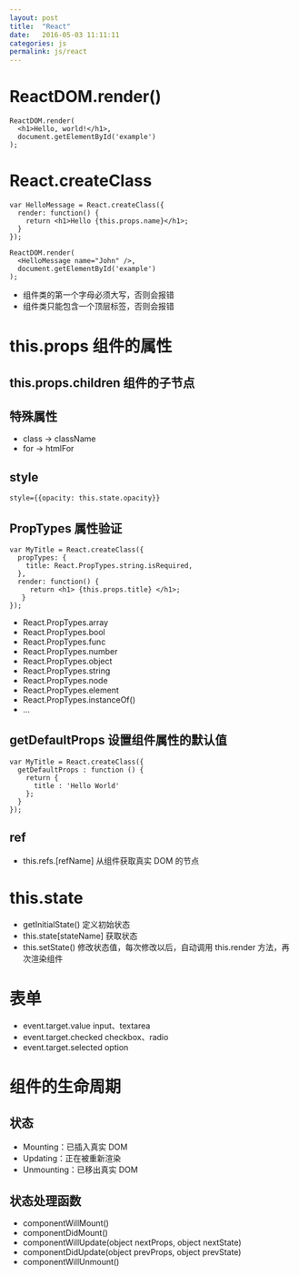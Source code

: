 ```yaml
---
layout: post
title:  "React"
date:   2016-05-03 11:11:11
categories: js
permalink: js/react
---
```




# ReactDOM.render()

    ReactDOM.render(
      <h1>Hello, world!</h1>,
      document.getElementById('example')
    );

# React.createClass

    var HelloMessage = React.createClass({
      render: function() {
        return <h1>Hello {this.props.name}</h1>;
      }
    });

    ReactDOM.render(
      <HelloMessage name="John" />,
      document.getElementById('example')
    );

* 组件类的第一个字母必须大写，否则会报错
* 组件类只能包含一个顶层标签，否则会报错

# this.props 组件的属性

## this.props.children 组件的子节点

## 特殊属性

* class -> className
* for -> htmlFor

## style

    style={{opacity: this.state.opacity}}

## PropTypes 属性验证

    var MyTitle = React.createClass({
      propTypes: {
        title: React.PropTypes.string.isRequired,
      },
      render: function() {
         return <h1> {this.props.title} </h1>;
       }
    });

* React.PropTypes.array
* React.PropTypes.bool
* React.PropTypes.func
* React.PropTypes.number
* React.PropTypes.object
* React.PropTypes.string
* React.PropTypes.node
* React.PropTypes.element
* React.PropTypes.instanceOf()
* ...

## getDefaultProps 设置组件属性的默认值

    var MyTitle = React.createClass({
      getDefaultProps : function () {
        return {
          title : 'Hello World'
        };
      }
    });

## ref

* this.refs.[refName] 从组件获取真实 DOM 的节点

# this.state

* getInitialState() 定义初始状态
* this.state[stateName] 获取状态
* this.setState() 修改状态值，每次修改以后，自动调用 this.render 方法，再次渲染组件

#  表单

* event.target.value      input、textarea
* event.target.checked    checkbox、radio
* event.target.selected   option

# 组件的生命周期

## 状态

* Mounting：已插入真实 DOM
* Updating：正在被重新渲染
* Unmounting：已移出真实 DOM

## 状态处理函数

* componentWillMount()
* componentDidMount()
* componentWillUpdate(object nextProps, object nextState)
* componentDidUpdate(object prevProps, object prevState)
* componentWillUnmount()